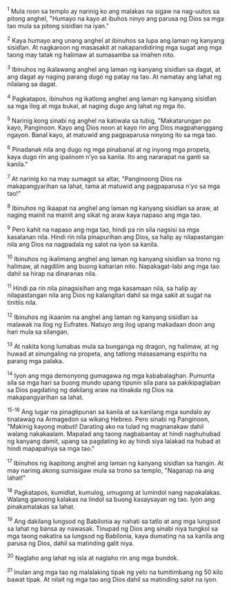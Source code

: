 <sup>1</sup>
Mula roon sa templo ay narinig ko ang malakas na sigaw na nag-uutos sa pitong anghel, "Humayo na kayo at ibuhos ninyo ang parusa ng Dios sa mga tao mula sa pitong sisidlan na iyan." 

<sup>2</sup>
Kaya humayo ang unang anghel at ibinuhos sa lupa ang laman ng kanyang sisidlan. At nagkaroon ng masasakit at nakapandidiring mga sugat ang mga taong may tatak ng halimaw at sumasamba sa imahen nito. 

<sup>3</sup>
Ibinuhos ng ikalawang anghel ang laman ng kanyang sisidlan sa dagat, at ang dagat ay naging parang dugo ng patay na tao. At namatay ang lahat ng nilalang sa dagat. 

<sup>4</sup>
Pagkatapos, ibinuhos ng ikatlong anghel ang laman ng kanyang sisidlan sa mga ilog at mga bukal, at naging dugo ang lahat ng mga ito. 

<sup>5</sup>
Narinig kong sinabi ng anghel na katiwala sa tubig, "Makatarungan po kayo, Panginoon. Kayo ang Dios noon at kayo rin ang Dios magpahanggang ngayon. Banal kayo, at matuwid ang pagpaparusa ninyong ito sa mga tao. 

<sup>6</sup>
Pinadanak nila ang dugo ng mga pinabanal at ng inyong mga propeta, kaya dugo rin ang ipaiinom nʼyo sa kanila. Ito ang nararapat na ganti sa kanila." 

<sup>7</sup>
At narinig ko na may sumagot sa altar, "Panginoong Dios na makapangyarihan sa lahat, tama at matuwid ang pagpaparusa nʼyo sa mga tao!" 

<sup>8</sup>
Ibinuhos ng ikaapat na anghel ang laman ng kanyang sisidlan sa araw, at naging mainit na mainit ang sikat ng araw kaya napaso ang mga tao. 

<sup>9</sup>
Pero kahit na napaso ang mga tao, hindi pa rin sila nagsisi sa mga kasalanan nila. Hindi rin nila pinapurihan ang Dios, sa halip ay nilapastangan nila ang Dios na nagpadala ng salot na iyon sa kanila. 

<sup>10</sup>
Ibinuhos ng ikalimang anghel ang laman ng kanyang sisidlan sa trono ng halimaw, at nagdilim ang buong kaharian nito. Napakagat-labi ang mga tao dahil sa hirap na dinaranas nila. 

<sup>11</sup>
Hindi pa rin nila pinagsisihan ang mga kasamaan nila, sa halip ay nilapastangan nila ang Dios ng kalangitan dahil sa mga sakit at sugat na tinitiis nila. 

<sup>12</sup>
Ibinuhos ng ikaanim na anghel ang laman ng kanyang sisidlan sa malawak na ilog ng Eufrates. Natuyo ang ilog upang makadaan doon ang hari mula sa silangan. 

<sup>13</sup>
At nakita kong lumabas mula sa bunganga ng dragon, ng halimaw, at ng huwad at sinungaling na propeta, ang tatlong masasamang espiritu na parang mga palaka. 

<sup>14</sup>
Iyon ang mga demonyong gumagawa ng mga kababalaghan. Pumunta sila sa mga hari sa buong mundo upang tipunin sila para sa pakikipaglaban sa Dios pagdating ng dakilang araw na itinakda ng Dios na makapangyarihan sa lahat.

<sup>15-16</sup>
Ang lugar na pinagtipunan sa kanila at sa kanilang mga sundalo ay tinatawag na Armagedon sa wikang Hebreo. Pero sinabi ng Panginoon, "Makinig kayong mabuti! Darating ako na tulad ng magnanakaw dahil walang nakakaalam. Mapalad ang taong nagbabantay at hindi naghuhubad ng kanyang damit, upang sa pagdating ko ay hindi siya lalakad na hubad at hindi mapapahiya sa mga tao." 

<sup>17</sup>
Ibinuhos ng ikapitong anghel ang laman ng kanyang sisidlan sa hangin. At may narinig akong sumisigaw mula sa trono sa templo, "Naganap na ang lahat!" 

<sup>18</sup>
Pagkatapos, kumidlat, kumulog, umugong at lumindol nang napakalakas. Walang ganoong kalakas na lindol sa buong kasaysayan ng tao. Iyon ang pinakamalakas sa lahat. 

<sup>19</sup>
Ang dakilang lungsod ng Babilonia ay nahati sa tatlo at ang mga lungsod sa lahat ng bansa ay nawasak. Tinupad ng Dios ang sinabi niya tungkol sa mga taong nakatira sa lungsod ng Babilonia, kaya dumating na sa kanila ang parusa ng Dios, dahil sa matinding galit niya. 

<sup>20</sup>
Naglaho ang lahat ng isla at naglaho rin ang mga bundok. 

<sup>21</sup>
Inulan ang mga tao ng malalaking tipak ng yelo na tumitimbang ng 50 kilo bawat tipak. At nilait ng mga tao ang Dios dahil sa matinding salot na iyon.